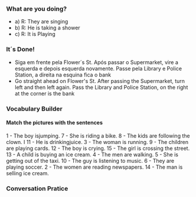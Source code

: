 ### What are you doing?

-   a) R: They are singing
-   b) R: He is taking a shower
-   c) R: It is Playing

### It´s Done!

-   Siga em frente pela Flower´s St. Após passar o Supermarket, vire a esquerda e depois esquerda novamente. Passe pela Library e Police Station, a direita na esquina fica o bank
-   Go straight ahead on Flower's St. After passing the Supermarket, turn left and then left again. Pass the Library and Police Station, on the right at the corner is the bank

### Vocabulary Builder

#### Match the pictures with the sentences

1 - The boy isjumping.
7 - She is riding a bike.
8 - The kids are following the clown. I
11 - He is drinkingjuice.
3 - The woman is running.
9 - The children are playing cards.
12 - The boy is crying.
15 - The girl is crossing the street.
13 - A child is buying an ice cream.
4 - The men are walking.
5 - She is getting out of the taxi.
10 - The guy is listening to music.
6 - They are playing soccer.
2 - The women are reading newspapers.
14 - The man is selling ice cream.

### Conversation Pratice
